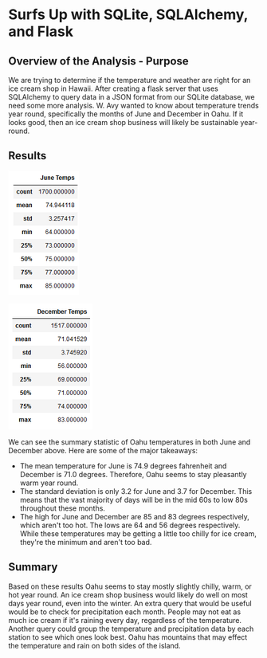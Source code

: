 # Surfs Up with SQLite, SQLAlchemy, and Flask

## Overview of the Analysis - Purpose

We are trying to determine if the temperature and weather are right for an ice cream shop in Hawaii. After creating a flask server that uses SQLAlchemy to query data in a JSON format from our SQLite database, we need some more analysis. W. Avy wanted to know about temperature trends year round, specifically the months of June and December in Oahu. If it looks good, then an ice cream shop business will likely be sustainable year-round. 

## Results

![June Temps](Images/June_Temps.png)

![December Temps](Images/December_Temps.png)

We can see the summary statistic of Oahu temperatures in both June and December above. Here are some of the major takeaways:
  - The mean temperature for June is 74.9 degrees fahrenheit and December is 71.0 degrees. Therefore, Oahu seems to stay pleasantly warm year round. 
  - The standard deviation is only 3.2 for June and 3.7 for December. This means that the vast majority of days will be in the mid 60s to low 80s throughout these months. 
  - The high for June and December are 85 and 83 degrees respectively, which aren't too hot. The lows are 64 and 56 degrees respectively. While these temperatures may be getting a little too chilly for ice cream, they're the minimum and aren't too bad. 

## Summary

Based on these results Oahu seems to stay mostly slightly chilly, warm, or hot year round. An ice cream shop business would likely do well on most days year round, even into the winter. An extra query that would be useful would be to check for precipitation each month. People may not eat as much ice cream if it's raining every day, regardless of the temperature. Another query could group the temperature and precipitation data by each station to see which ones look best. Oahu has mountains that may effect the temperature and rain on both sides of the island. 
